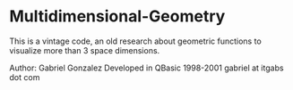 # Multidimensional-Geometry
This is a vintage code, an old research about geometric functions to visualize more than 3 space dimensions.

Author: Gabriel Gonzalez
Developed in QBasic 1998-2001
gabriel at itgabs dot com
